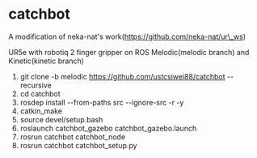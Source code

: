 # catchbot

A modification of neka-nat's work(https://github.com/neka-nat/ur\_ws)

UR5e with robotiq 2 finger gripper on ROS Melodic(melodic branch) and Kinetic(kinetic branch)
1. git clone -b melodic https://github.com/ustcsiwei88/catchbot --recursive
2. cd catchbot
3. rosdep install --from-paths src --ignore-src -r -y
4. catkin\_make
5. source devel/setup.bash
6. roslaunch catchbot\_gazebo catchbot\_gazebo.launch
7. rosrun catchbot catchbot\_node
8. rosrun catchbot catchbot\_setup.py
